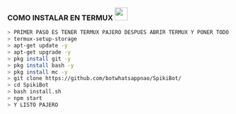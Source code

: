 
### COMO INSTALAR EN TERMUX  <img src="https://github.com/TheDudeThatCode/TheDudeThatCode/blob/master/Assets/hmm.gif" width="29px">
```bash
> PRIMER PASO ES TENER TERMUX PAJERO DESPUES ABRIR TERMUX Y PONER TODO ESTO
> termux-setup-storage
> apt-get update -y
> apt-get upgrade -y
> pkg install git -y
> pkg install bash -y
> pkg install mc -y
> git clone https://github.com/botwhatsappnao/SpikiBot/
> cd SpikiBot
> bash install.sh
> npm start
> Y LISTO PAJERO
```



